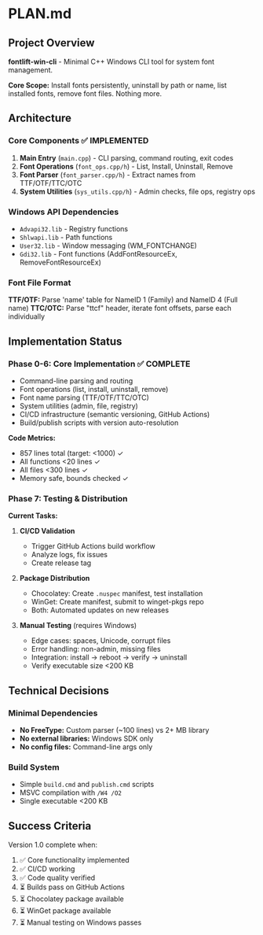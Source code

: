 # PLAN.md
<!-- this_file: PLAN.md -->

## Project Overview

**fontlift-win-cli** - Minimal C++ Windows CLI tool for system font management.

**Core Scope:** Install fonts persistently, uninstall by path or name, list installed fonts, remove font files. Nothing more.

## Architecture

### Core Components ✅ IMPLEMENTED

1. **Main Entry** (`main.cpp`) - CLI parsing, command routing, exit codes
2. **Font Operations** (`font_ops.cpp/h`) - List, Install, Uninstall, Remove
3. **Font Parser** (`font_parser.cpp/h`) - Extract names from TTF/OTF/TTC/OTC
4. **System Utilities** (`sys_utils.cpp/h`) - Admin checks, file ops, registry ops

### Windows API Dependencies

- `Advapi32.lib` - Registry functions
- `Shlwapi.lib` - Path functions
- `User32.lib` - Window messaging (WM_FONTCHANGE)
- `Gdi32.lib` - Font functions (AddFontResourceEx, RemoveFontResourceEx)

### Font File Format

**TTF/OTF:** Parse 'name' table for NameID 1 (Family) and NameID 4 (Full name)
**TTC/OTC:** Parse "ttcf" header, iterate font offsets, parse each individually

## Implementation Status

### Phase 0-6: Core Implementation ✅ COMPLETE

- Command-line parsing and routing
- Font operations (list, install, uninstall, remove)
- Font name parsing (TTF/OTF/TTC/OTC)
- System utilities (admin, file, registry)
- CI/CD infrastructure (semantic versioning, GitHub Actions)
- Build/publish scripts with version auto-resolution

**Code Metrics:**
- 857 lines total (target: <1000) ✓
- All functions <20 lines ✓
- All files <300 lines ✓
- Memory safe, bounds checked ✓

### Phase 7: Testing & Distribution

**Current Tasks:**

1. **CI/CD Validation**
   - Trigger GitHub Actions build workflow
   - Analyze logs, fix issues
   - Create release tag

2. **Package Distribution**
   - Chocolatey: Create `.nuspec` manifest, test installation
   - WinGet: Create manifest, submit to winget-pkgs repo
   - Both: Automated updates on new releases

3. **Manual Testing** (requires Windows)
   - Edge cases: spaces, Unicode, corrupt files
   - Error handling: non-admin, missing files
   - Integration: install → reboot → verify → uninstall
   - Verify executable size <200 KB

## Technical Decisions

### Minimal Dependencies
- **No FreeType:** Custom parser (~100 lines) vs 2+ MB library
- **No external libraries:** Windows SDK only
- **No config files:** Command-line args only

### Build System
- Simple `build.cmd` and `publish.cmd` scripts
- MSVC compilation with `/W4 /O2`
- Single executable <200 KB

## Success Criteria

Version 1.0 complete when:
1. ✅ Core functionality implemented
2. ✅ CI/CD working
3. ✅ Code quality verified
4. ⏳ Builds pass on GitHub Actions
5. ⏳ Chocolatey package available
6. ⏳ WinGet package available
7. ⏳ Manual testing on Windows passes
